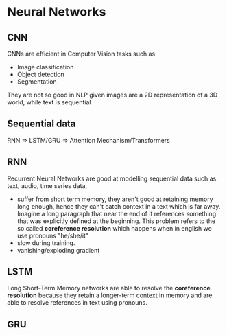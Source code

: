 # Neural Networks

## CNN

CNNs are efficient in Computer Vision tasks such as
- Image classification
- Object detection
- Segmentation

They are not so good in NLP given images are a 2D representation of a 3D world, while text is sequential

## Sequential data

RNN => LSTM/GRU => Attention Mechanism/Transformers

## RNN

Recurrent Neural Networks are good at modelling sequential data such as: text, audio, time series data,

- suffer from short term memory, they aren't good at retaining memory long enough, hence they can't catch context in a text which is far away. Imagine a long paragraph that near the end of it references something that was explicitly defined at the beginning. This problem refers to the so called **coreference resolution** which happens when in english we use pronouns "he/she/it"
- slow during training.
- vanishing/exploding gradient

## LSTM

Long Short-Term Memory networks are able to resolve the **coreference resolution** because they retain a longer-term context in memory and are able to resolve references in text using pronouns.

## GRU


